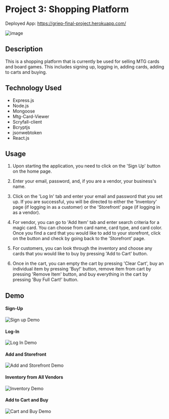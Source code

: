 # Project 3: Shopping Platform

Deployed App: https://griep-final-project.herokuapp.com/

![image](https://user-images.githubusercontent.com/54219054/76577481-8c988f80-6493-11ea-8382-a06701fbe753.png)

## Description

This is a shopping platform that is currently be used for selling MTG cards and board games. This includes signing up, logging in, adding cards, adding to carts and buying.

## Technology Used

* Express.js
* Node.js
* Mongoose
* Mtg-Card-Viewer
* Scryfall-client
* Bcryptjs
* jsonwebtoken
* React.js

## Usage

1. Upon starting the application, you need to click on the 'Sign Up' button on the home page.

2. Enter your email, password, and, if you are a vendor, your business's name.

3. Click on the 'Log In' tab and enter your email and password that you set up. If you are successful, you will be directed to either the 'Inventory' page (if logging in as a customer) or the 'Storefront' page (if logging in as a vendor).

4. For vendor, you can go to 'Add Item' tab and enter search criteria for a magic card. You can choose from card name, card type, and card color. Once you find a card that you would like to add to your storefront, click on the button and check by going back to the 'Storefront' page.

5. For customers, you can look through the inventory and choose any cards that you would like to buy by pressing 'Add to Cart' button.

6. Once in the cart, you can empty the cart by pressing 'Clear Cart', buy an individual item by pressing 'Buy!' button, remove item from cart by pressing 'Remove Item' button, and buy everything in the cart by pressing 'Buy Full Cart!' button.

## Demo

#### Sign-Up

![Sign up Demo](https://media.giphy.com/media/jn7X2aMZyHqDaCX49T/giphy.gif)

#### Log-In

![Log In Demo](https://media.giphy.com/media/YQMlRYLmkS4zENOaD4/giphy.gif)

#### Add and Storefront

![Add and Storefront Demo](https://media.giphy.com/media/S8rFTmlTpfVsUjjCCf/giphy.gif)

#### Inventory from All Vendors

![Inventory Demo](https://media.giphy.com/media/QBYol1y4db3f3XDRyU/giphy.gif)

#### Add to Cart and Buy

![Cart and Buy Demo](https://media.giphy.com/media/VFvfZNYZv1nHM5Wzto/giphy.gif)
